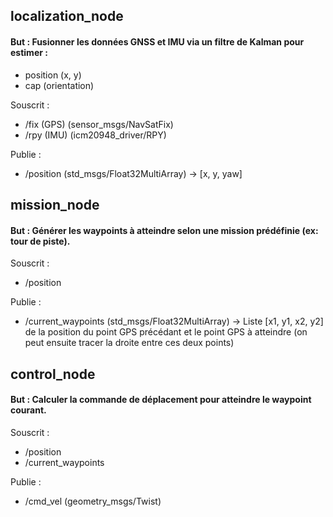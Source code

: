 ## localization_node
#### But : Fusionner les données GNSS et IMU via un filtre de Kalman pour estimer :

- position (x, y)
- cap (orientation)

Souscrit :

- /fix (GPS) (sensor_msgs/NavSatFix)
- /rpy (IMU) (icm20948_driver/RPY)

Publie :

- /position (std_msgs/Float32MultiArray) → [x, y, yaw]

## mission_node
#### But : Générer les waypoints à atteindre selon une mission prédéfinie (ex: tour de piste).

Souscrit :

- /position

Publie :

- /current_waypoints (std_msgs/Float32MultiArray) → Liste [x1, y1, x2, y2] de la position du point GPS précédant et le point GPS à atteindre (on peut ensuite tracer la droite entre ces deux points)

## control_node
#### But : Calculer la commande de déplacement pour atteindre le waypoint courant.

Souscrit :
- /position
- /current_waypoints

Publie :
- /cmd_vel (geometry_msgs/Twist)